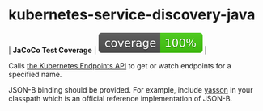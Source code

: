 kubernetes-service-discovery-java
=================================

| __JaCoCo Test Coverage__ | [![coverage](https://raw.githubusercontent.com/uharaqo/kubernetes-service-discovery-java/badges/jacoco.svg)](https://github.com/uharaqo/kubernetes-service-discovery-java/actions/workflows/build.yml) |

Calls [the Kubernetes Endpoints API](https://kubernetes.io/docs/reference/kubernetes-api/service-resources/endpoints-v1/)
to get or watch endpoints for a specified name.

JSON-B binding should be provided. For example, include [yasson](https://projects.eclipse.org/projects/ee4j.yasson)
in your classpath which is an official reference implementation of JSON-B.
